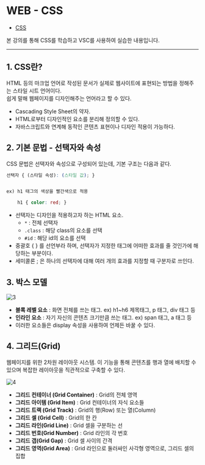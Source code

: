# WEB - CSS
- [CSS](https://www.opentutorials.org/course/3086)

본 강의를 통해 CSS를 학습하고 VSC를 사용하여 실습한 내용입니다.

---
## 1. CSS란?
HTML 등의 마크업 언어로 작성된 문서가 실제로 웹사이트에 표현되는 방법을 정해주는 스타일 시트 언어이다.   
쉽게 말해 웹페이지를 디자인해주는 언어라고 할 수 있다.

- Cascading Style Sheet의 약자.
- HTML로부터 디자인적인 요소를 분리해 정의할 수 있다.
- 자바스크립트와 연계해 동적인 콘텐츠 표현이나 디자인 적용이 가능하다.

## 2. 기본 문법 - 선택자와 속성
CSS 문법은 선택자와 속성으로 구성되어 있는데, 기본 구조는 다음과 같다.
```CSS
선택자 { (스타일 속성): (스타일 값); }


ex) h1 태그의 색상을 빨간색으로 적용

    h1 { color: red; }
```
- 선택자는 디자인을 적용하고자 하는 HTML 요소.
    - `*` : 전체 선택자
    - `.class` : 해당 class의 요소를 선택
    - `#id` : 해당 id의 요소를 선택
- 중괄호 {   } 를 선언부라 하며, 선택자가 지정한 태그에 어떠한 효과를 줄 것인가에 해당하는 부분이다.
- 세미콜론 ; 은 하나의 선택자에 대해 여러 개의 효과를 지정할 때 구분자로 쓰인다.

## 3. 박스 모델

![3](https://github.com/skagn4929/CSS-start/assets/134206709/6d5c9ec0-4bf9-4443-a747-908c2ab89680)

- **블록 레벨 요소** : 화면 전체를 쓰는 태그. ex) h1~h6 제목태그, p 태그, div 태그 등
- **인라인 요소** : 자기 자신의 콘텐츠 크기만큼 쓰는 태그. ex) span 태그, a 태그 등
- 이러한 요소들은 display 속성을 사용하여 언제든 바꿀 수 있다.
 
## 4. 그리드(Grid)
웹페이지를 위한 2차원 레이아웃 시스템. 이 기능을 통해 콘텐츠를 행과 열에 배치할 수 있으며 복잡한 레이아웃을 직관적으로 구축할 수 있다.

![4](https://github.com/skagn4929/CSS-start/assets/134206709/7d36ff53-a88d-487e-8e76-c22b8184498e)

- **그리드 컨테이너 (Grid Container)** : Grid의 전체 영역
- **그리드 아이템 (Grid Item)** : Grid 컨테이너의 자식 요소들
- **그리드 트랙 (Grid Track)** : Grid의 행(Row) 또는 열(Column)
- **그리드 셀 (Grid Cell)** : Grid의 한 칸
- **그리드 라인(Grid Line)** : Grid 셀을 구분하는 선
- **그리드 번호(Grid Number)** : Grid 라인의 각 번호
- **그리드 갭(Grid Gap)** : Grid 셀 사이의 간격
- **그리드 영역(Grid Area)** : Grid 라인으로 둘러싸인 사각형 영역으로, 그리드 셀의 집합
